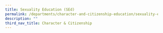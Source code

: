 ```yaml
---
title: Sexuality Education (SEd)
permalink: /departments/character-and-citizenship-education/sexuality-education-sed
description: ""
third_nav_title: Character & Citizenship
---
```

